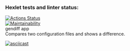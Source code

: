 ### Hexlet tests and linter status:
[![Actions Status](https://github.com/farguz/python-project-50/actions/workflows/hexlet-check.yml/badge.svg)](https://github.com/farguz/python-project-50/actions)  
[![Maintainability](https://api.codeclimate.com/v1/badges/c024d34bdf3faf29b5cc/maintainability)](https://codeclimate.com/github/farguz/python-project-50/maintainability)  
gendiff app  
Compares two configuration files and shows a difference.
  
[![asciicast](https://asciinema.org/a/nIkBM9l7a9LSYv5WfkchN618q.svg)](https://asciinema.org/a/nIkBM9l7a9LSYv5WfkchN618q)